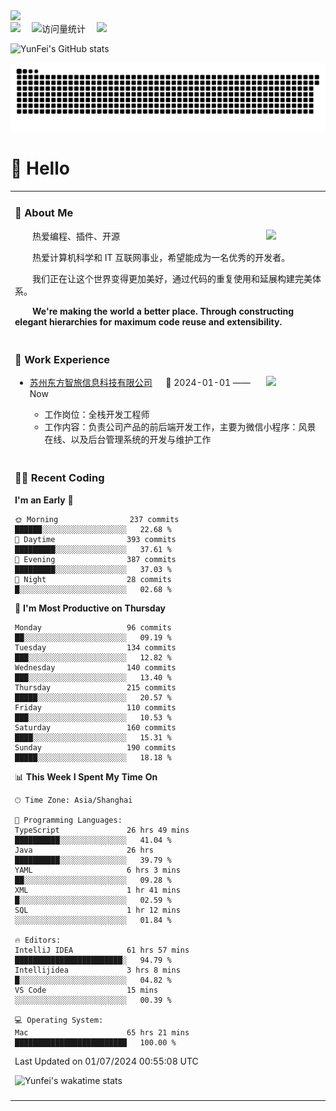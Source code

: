   <!-- dynamic typing effect 动态打字效果 -->
  <div>
    <a href="http://yunfei.plus">
      <img src="https://readme-typing-svg.demolab.com?font=Fira+Code&pause=1000&width=435&lines=console.log(%22Hello%2C%20World%22);祝您今天愉快!&center=true&size=27" />
    </a>
  </div>

  <div>
    <a href="http://yunfei.plus/"><img src="https://img.shields.io/badge/Website-博客-8c36db" /></a>&emsp;
    <!-- visitor -->
    <img src="https://komarev.com/ghpvc/?username=yunfeidog&label=Views&color=orange&style=flat" alt="访问量统计" />&emsp;
    <!-- wakatime -->    
    <a href="https://wakatime.com/@yunfeidog"><img src="https://wakatime.com/badge/user/42d0678c-368b-448b-9a77-5d21c5b55352.svg" /></a>
  </div>

![YunFei's GitHub stats](https://github-readme-stats.vercel.app/api?username=yunfeidog)

![snake](./dist/github-contribution-grid-snake.svg)

#  🙋 Hello

<table>


<tr><td>

### 🤺 About Me

<img align="right" width="88" src="https://cdn.jsdelivr.net/gh/yunfeidog/yunfeidog/assets/images/jobs.png" />

<p>&emsp;&emsp;热爱编程、插件、开源</p>
<p>&emsp;&emsp;热爱计算机科学和 IT 互联网事业，希望能成为一名优秀的开发者。</p>
<p>&emsp;&emsp;我们正在让这个世界变得更加美好，通过代码的重复使用和延展构建完美体系。</p>
<p>&emsp;&emsp;<strong>We're making the world a better place. Through constructing elegant hierarchies for maximum code reuse and extensibility.</strong></p>

</td></tr> 

<tr><td>

### 🏢 Work Experience

<img align="right" width="88" src="https://cdn.jsdelivr.net/gh/yunfeidog/yunfeidog/assets/images/yuanze.png" />

- [苏州东方智旅信息科技有限公司](http://www.leyoobao.com/) &emsp; 📌 2024-01-01 —— Now

    - 工作岗位：全栈开发工程师
    - 工作内容：负责公司产品的前后端开发工作，主要为微信小程序：风景在线、以及后台管理系统的开发与维护工作


</td></tr>

<tr><td>

### 👩‍💻 Recent Coding
<!--START_SECTION:waka-->
**I'm an Early 🐤** 

```text
🌞 Morning                237 commits         ██████░░░░░░░░░░░░░░░░░░░   22.68 % 
🌆 Daytime                393 commits         █████████░░░░░░░░░░░░░░░░   37.61 % 
🌃 Evening                387 commits         █████████░░░░░░░░░░░░░░░░   37.03 % 
🌙 Night                  28 commits          █░░░░░░░░░░░░░░░░░░░░░░░░   02.68 % 
```
📅 **I'm Most Productive on Thursday** 

```text
Monday                   96 commits          ██░░░░░░░░░░░░░░░░░░░░░░░   09.19 % 
Tuesday                  134 commits         ███░░░░░░░░░░░░░░░░░░░░░░   12.82 % 
Wednesday                140 commits         ███░░░░░░░░░░░░░░░░░░░░░░   13.40 % 
Thursday                 215 commits         █████░░░░░░░░░░░░░░░░░░░░   20.57 % 
Friday                   110 commits         ███░░░░░░░░░░░░░░░░░░░░░░   10.53 % 
Saturday                 160 commits         ████░░░░░░░░░░░░░░░░░░░░░   15.31 % 
Sunday                   190 commits         █████░░░░░░░░░░░░░░░░░░░░   18.18 % 
```


📊 **This Week I Spent My Time On** 

```text
🕑︎ Time Zone: Asia/Shanghai

💬 Programming Languages: 
TypeScript               26 hrs 49 mins      ██████████░░░░░░░░░░░░░░░   41.04 % 
Java                     26 hrs              ██████████░░░░░░░░░░░░░░░   39.79 % 
YAML                     6 hrs 3 mins        ██░░░░░░░░░░░░░░░░░░░░░░░   09.28 % 
XML                      1 hr 41 mins        █░░░░░░░░░░░░░░░░░░░░░░░░   02.59 % 
SQL                      1 hr 12 mins        ░░░░░░░░░░░░░░░░░░░░░░░░░   01.84 % 

🔥 Editors: 
IntelliJ IDEA            61 hrs 57 mins      ████████████████████████░   94.79 % 
Intellijidea             3 hrs 8 mins        █░░░░░░░░░░░░░░░░░░░░░░░░   04.82 % 
VS Code                  15 mins             ░░░░░░░░░░░░░░░░░░░░░░░░░   00.39 % 

💻 Operating System: 
Mac                      65 hrs 21 mins      █████████████████████████   100.00 % 
```


 Last Updated on 01/07/2024 00:55:08 UTC
<!--END_SECTION:waka-->

![Yunfei's wakatime stats](https://github-readme-stats.vercel.app/api/wakatime?username=yunfeidog)

</td></tr>




<tr><td>

